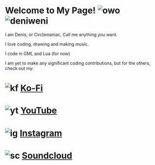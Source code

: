 
# Welcome to My Page! ![owo](https://cdn.discordapp.com/attachments/902577962241626122/1124476559621902366/owo32.png) ![deniweni](https://cdn.discordapp.com/attachments/902577962241626122/1124469222085509281/deniweni.png)

I am Denis, or Circlemaniac. Call me anything you want.

I love coding, drawing and making music.

I code in GML and Lua (for now)

I am yet to make any significant coding contributions, but for the others, check out my:

# ![kf](https://cdn.discordapp.com/attachments/902577962241626122/1135497181843959838/ko-fi.png) [Ko-Fi](https://ko-fi.com/circlemaniac)

# ![yt](https://cdn.discordapp.com/attachments/902577962241626122/1124476075272052807/youtube.png) [YouTube](https://www.youtube.com/@circlemaniac)

# ![ig](https://cdn.discordapp.com/attachments/902577962241626122/1124476074982654002/instagram.png) [Instagram](https://www.instagram.com/circlemaniacdenis)

# ![sc](https://cdn.discordapp.com/attachments/902577962241626122/1124481150946119801/soundcloud.png) [Soundcloud](https://soundcloud.com/circlemaniac)
